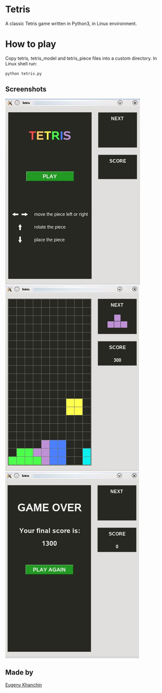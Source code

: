 # Tetris
A classic Tetris game written in Python3, in Linux environment.

# How to play
Copy tetris, tetris_model and tetris_piece files into a custom directory. In Linux shell run:

```shell
python tetris.py
```

## Screenshots
![Start screen](screenshots/start_screen.JPG)
![Game play](screenshots/game_play.JPG)
![Game over](screenshots/game_over.JPG)

## Made by
[Eugeny Khanchin](https://github.com/eKhanchin)
